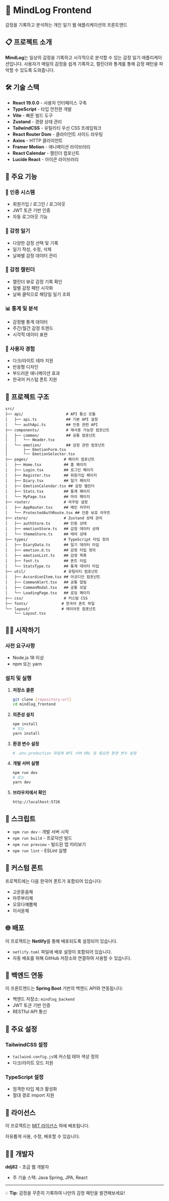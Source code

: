 # 🌟 MindLog Frontend

감정을 기록하고 분석하는 개인 일기 웹 애플리케이션의 프론트엔드

## 📋 프로젝트 소개

**MindLog**는 일상의 감정을 기록하고 시각적으로 분석할 수 있는 감정 일기 애플리케이션입니다. 사용자가 매일의 감정을 쉽게 기록하고, 캘린더와 통계를 통해 감정 패턴을 파악할 수 있도록 도와줍니다.

## 🛠️ 기술 스택

- **React 19.0.0** - 사용자 인터페이스 구축
- **TypeScript** - 타입 안전한 개발
- **Vite** - 빠른 빌드 도구
- **Zustand** - 경량 상태 관리
- **TailwindCSS** - 유틸리티 우선 CSS 프레임워크
- **React Router Dom** - 클라이언트 사이드 라우팅
- **Axios** - HTTP 클라이언트
- **Framer Motion** - 애니메이션 라이브러리
- **React Calendar** - 캘린더 컴포넌트
- **Lucide React** - 아이콘 라이브러리

## 🚀 주요 기능

### 🔐 인증 시스템
- 회원가입 / 로그인 / 로그아웃
- JWT 토큰 기반 인증
- 자동 로그아웃 기능

### 📝 감정 일기
- 다양한 감정 선택 및 기록
- 일기 작성, 수정, 삭제
- 날짜별 감정 데이터 관리

### 📅 감정 캘린더
- 캘린더 뷰로 감정 기록 확인
- 월별 감정 패턴 시각화
- 날짜 클릭으로 해당일 일기 조회

### 📊 통계 및 분석
- 감정별 통계 데이터
- 주간/월간 감정 트렌드
- 시각적 데이터 표현

### 🎨 사용자 경험
- 다크/라이트 테마 지원
- 반응형 디자인
- 부드러운 애니메이션 효과
- 한국어 커스텀 폰트 지원

## 📁 프로젝트 구조

```none
src/
├── api/                   # API 통신 모듈
│   ├── api.ts             ## 기본 API 설정
│   └── authApi.ts         ## 인증 관련 API
├── components/            # 재사용 가능한 컴포넌트
│   ├── common/            ## 공통 컴포넌트
│   │   └── Header.tsx
│   └── emotion/           ## 감정 관련 컴포넌트
│       ├── EmotionForm.tsx
│       └── EmotionSelector.tsx
├── pages/                # 페이지 컴포넌트
│   ├── Home.tsx          ## 홈 페이지
│   ├── Login.tsx         ## 로그인 페이지
│   ├── Register.tsx      ## 회원가입 페이지
│   ├── Diary.tsx         ## 일기 페이지
│   ├── EmotionCalendar.tsx ## 감정 캘린더
│   ├── Stats.tsx         ## 통계 페이지
│   └── MyPage.tsx        ## 마이 페이지
├── router/               # 라우팅 설정
│   ├── AppRouter.tsx     ## 메인 라우터
│   └── ProtectedAuthRoute.tsx ## 인증 보호 라우트
├── store/                # Zustand 상태 관리
│   ├── authStore.ts      ## 인증 상태
│   ├── emotionStore.ts   ## 감정 데이터 상태
│   └── themeStore.ts     ## 테마 상태
├── types/                # TypeScript 타입 정의
│   ├── DiaryData.ts      ## 일기 데이터 타입
│   ├── emotion.d.ts      ## 감정 타입 정의
│   ├── emotionList.ts    ## 감정 목록
│   ├── font.ts           ## 폰트 타입
│   └── StatsType.ts      ## 통계 데이터 타입
├── util/                 # 유틸리티 컴포넌트
│   ├── AccordionItem.tsx ## 아코디언 컴포넌트
│   ├── CommonAlert.tsx   ## 공통 알림
│   ├── CommonModal.tsx   ## 공통 모달
│   └── LoadingPage.tsx   ## 로딩 페이지
├── css/                  # 커스텀 CSS
├── fonts/               # 한국어 폰트 파일
└── layout/              # 레이아웃 컴포넌트
    └── Layout.tsx
```

## 🏃‍♂️ 시작하기

### 사전 요구사항
- Node.js 18 이상
- npm 또는 yarn

### 설치 및 실행

1. **저장소 클론**
   ```bash
   git clone [repository-url]
   cd mindlog_frontend
   ```

2. **의존성 설치**
   ```bash
   npm install
   # 또는
   yarn install
   ```

3. **환경 변수 설정**
   ```bash
   # .env.production 파일에 API 서버 URL 등 필요한 환경 변수 설정
   ```

4. **개발 서버 실행**
   ```bash
   npm run dev
   # 또는
   yarn dev
   ```

5. **브라우저에서 확인**
   ```
   http://localhost:5726
   ```

## 📜 스크립트

- `npm run dev` - 개발 서버 시작
- `npm run build` - 프로덕션 빌드
- `npm run preview` - 빌드된 앱 미리보기
- `npm run lint` - ESLint 실행

## 🎨 커스텀 폰트

프로젝트에는 다음 한국어 폰트가 포함되어 있습니다:
- 고운돋음체
- 마루부리체  
- 오뮤다예쁨체
- 이서윤체

## 🌐 배포

이 프로젝트는 **Netlify**를 통해 배포되도록 설정되어 있습니다.
- `netlify.toml` 파일에 배포 설정이 포함되어 있습니다.
- 자동 배포를 위해 GitHub 저장소와 연결하여 사용할 수 있습니다.

## 🤝 백엔드 연동

이 프론트엔드는 **Spring Boot** 기반의 백엔드 API와 연동됩니다:
- 백엔드 저장소: `mindlog_backend`
- JWT 토큰 기반 인증
- RESTful API 통신

## 🔧 주요 설정

### TailwindCSS 설정
- `tailwind.config.js`에 커스텀 테마 색상 정의
- 다크/라이트 모드 지원

### TypeScript 설정
- 엄격한 타입 체크 활성화
- 절대 경로 import 지원

## 📝 라이선스

이 프로젝트는 [MIT 라이선스](LICENSE) 하에 배포됩니다.

자유롭게 사용, 수정, 배포할 수 있습니다.

## 👨‍💻 개발자

**ddj82** - 초급 웹 개발자
- 주 기술 스택: Java Spring, JPA, React

---

💡 **Tip**: 감정을 꾸준히 기록하여 나만의 감정 패턴을 발견해보세요!